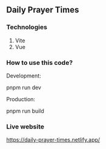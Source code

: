 ## Daily Prayer Times

### Technologies

1. Vite
2. Vue

### How to use this code?

Development:

pnpm run dev

Production:

pnpm run build

### Live website

https://daily-prayer-times.netlify.app/